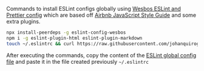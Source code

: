 Commands to install ESLint configs globally using [Wesbos ESLint and Prettier config](https://github.com/wesbos/eslint-config-wesbos) which are based off [Airbnb JavaScript Style Guide](https://github.com/airbnb/javascript) and some extra plugins.

```bash
npx install-peerdeps -g eslint-config-wesbos
npm i -g eslint-plugin-html eslint-plugin-markdown
touch ~/.eslintrc && curl https://raw.githubusercontent.com/johanquiroga/dotfiles/master/.eslintrc.default >> ~/.eslintrc
```

After executing the commands, copy the content of the [ESLint global config file](./.eslintrc.default) and paste it in the file created previously `~/.eslintrc`
